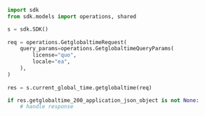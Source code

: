 <!-- Start SDK Example Usage -->
```python
import sdk
from sdk.models import operations, shared

s = sdk.SDK()
    
req = operations.GetglobaltimeRequest(
    query_params=operations.GetglobaltimeQueryParams(
        license="quo",
        locale="ea",
    ),
)
    
res = s.current_global_time.getglobaltime(req)

if res.getglobaltime_200_application_json_object is not None:
    # handle response
```
<!-- End SDK Example Usage -->